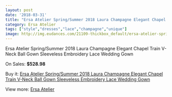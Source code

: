 ```yaml
---
layout: post
date: '2018-03-31'
title: "Ersa Atelier Spring/Summer 2018 Laura Champagne Elegant Chapel Train V-Neck Ball Gown Sleeveless Embroidery Lace Wedding Gown"
category: Ersa Atelier
tags: ["style","dresses","lace","champagne","unique"]
image: http://img.eudances.com/21109-thickbox_default/ersa-atelier-spring-summer-2018-laura-champagne-elegant-chapel-train-v-neck-ball-gown-sleeveless-embroidery-lace-wedding-gown.jpg
---
```

Ersa Atelier Spring/Summer 2018 Laura Champagne Elegant Chapel Train V-Neck Ball Gown Sleeveless Embroidery Lace Wedding Gown

On Sales: **$528.98**
<a href="https://www.eudances.com/en/ersa-atelier/6454-ersa-atelier-spring-summer-2018-laura-champagne-elegant-chapel-train-v-neck-ball-gown-sleeveless-embroidery-lace-wedding-gown.html"><amp-img layout="responsive" width="600" height="600" src="//img.eudances.com/21109-thickbox_default/ersa-atelier-spring-summer-2018-laura-champagne-elegant-chapel-train-v-neck-ball-gown-sleeveless-embroidery-lace-wedding-gown.jpg" alt="Ersa Atelier Spring/Summer 2018 Laura Champagne Elegant Chapel Train V-Neck Ball Gown Sleeveless Embroidery Lace Wedding Gown 0" /></a>
<a href="https://www.eudances.com/en/ersa-atelier/6454-ersa-atelier-spring-summer-2018-laura-champagne-elegant-chapel-train-v-neck-ball-gown-sleeveless-embroidery-lace-wedding-gown.html"><amp-img layout="responsive" width="600" height="600" src="//img.eudances.com/21116-thickbox_default/ersa-atelier-spring-summer-2018-laura-champagne-elegant-chapel-train-v-neck-ball-gown-sleeveless-embroidery-lace-wedding-gown.jpg" alt="Ersa Atelier Spring/Summer 2018 Laura Champagne Elegant Chapel Train V-Neck Ball Gown Sleeveless Embroidery Lace Wedding Gown 1" /></a>
<a href="https://www.eudances.com/en/ersa-atelier/6454-ersa-atelier-spring-summer-2018-laura-champagne-elegant-chapel-train-v-neck-ball-gown-sleeveless-embroidery-lace-wedding-gown.html"><amp-img layout="responsive" width="600" height="600" src="//img.eudances.com/21115-thickbox_default/ersa-atelier-spring-summer-2018-laura-champagne-elegant-chapel-train-v-neck-ball-gown-sleeveless-embroidery-lace-wedding-gown.jpg" alt="Ersa Atelier Spring/Summer 2018 Laura Champagne Elegant Chapel Train V-Neck Ball Gown Sleeveless Embroidery Lace Wedding Gown 2" /></a>
<a href="https://www.eudances.com/en/ersa-atelier/6454-ersa-atelier-spring-summer-2018-laura-champagne-elegant-chapel-train-v-neck-ball-gown-sleeveless-embroidery-lace-wedding-gown.html"><amp-img layout="responsive" width="600" height="600" src="//img.eudances.com/21114-thickbox_default/ersa-atelier-spring-summer-2018-laura-champagne-elegant-chapel-train-v-neck-ball-gown-sleeveless-embroidery-lace-wedding-gown.jpg" alt="Ersa Atelier Spring/Summer 2018 Laura Champagne Elegant Chapel Train V-Neck Ball Gown Sleeveless Embroidery Lace Wedding Gown 3" /></a>
<a href="https://www.eudances.com/en/ersa-atelier/6454-ersa-atelier-spring-summer-2018-laura-champagne-elegant-chapel-train-v-neck-ball-gown-sleeveless-embroidery-lace-wedding-gown.html"><amp-img layout="responsive" width="600" height="600" src="//img.eudances.com/21113-thickbox_default/ersa-atelier-spring-summer-2018-laura-champagne-elegant-chapel-train-v-neck-ball-gown-sleeveless-embroidery-lace-wedding-gown.jpg" alt="Ersa Atelier Spring/Summer 2018 Laura Champagne Elegant Chapel Train V-Neck Ball Gown Sleeveless Embroidery Lace Wedding Gown 4" /></a>
<a href="https://www.eudances.com/en/ersa-atelier/6454-ersa-atelier-spring-summer-2018-laura-champagne-elegant-chapel-train-v-neck-ball-gown-sleeveless-embroidery-lace-wedding-gown.html"><amp-img layout="responsive" width="600" height="600" src="//img.eudances.com/21112-thickbox_default/ersa-atelier-spring-summer-2018-laura-champagne-elegant-chapel-train-v-neck-ball-gown-sleeveless-embroidery-lace-wedding-gown.jpg" alt="Ersa Atelier Spring/Summer 2018 Laura Champagne Elegant Chapel Train V-Neck Ball Gown Sleeveless Embroidery Lace Wedding Gown 5" /></a>
<a href="https://www.eudances.com/en/ersa-atelier/6454-ersa-atelier-spring-summer-2018-laura-champagne-elegant-chapel-train-v-neck-ball-gown-sleeveless-embroidery-lace-wedding-gown.html"><amp-img layout="responsive" width="600" height="600" src="//img.eudances.com/21111-thickbox_default/ersa-atelier-spring-summer-2018-laura-champagne-elegant-chapel-train-v-neck-ball-gown-sleeveless-embroidery-lace-wedding-gown.jpg" alt="Ersa Atelier Spring/Summer 2018 Laura Champagne Elegant Chapel Train V-Neck Ball Gown Sleeveless Embroidery Lace Wedding Gown 6" /></a>
<a href="https://www.eudances.com/en/ersa-atelier/6454-ersa-atelier-spring-summer-2018-laura-champagne-elegant-chapel-train-v-neck-ball-gown-sleeveless-embroidery-lace-wedding-gown.html"><amp-img layout="responsive" width="600" height="600" src="//img.eudances.com/21110-thickbox_default/ersa-atelier-spring-summer-2018-laura-champagne-elegant-chapel-train-v-neck-ball-gown-sleeveless-embroidery-lace-wedding-gown.jpg" alt="Ersa Atelier Spring/Summer 2018 Laura Champagne Elegant Chapel Train V-Neck Ball Gown Sleeveless Embroidery Lace Wedding Gown 7" /></a>

Buy it: [Ersa Atelier Spring/Summer 2018 Laura Champagne Elegant Chapel Train V-Neck Ball Gown Sleeveless Embroidery Lace Wedding Gown](https://www.eudances.com/en/ersa-atelier/6454-ersa-atelier-spring-summer-2018-laura-champagne-elegant-chapel-train-v-neck-ball-gown-sleeveless-embroidery-lace-wedding-gown.html "Ersa Atelier Spring/Summer 2018 Laura Champagne Elegant Chapel Train V-Neck Ball Gown Sleeveless Embroidery Lace Wedding Gown")

View more: [Ersa Atelier](https://www.eudances.com/en/103-ersa-atelier "Ersa Atelier")